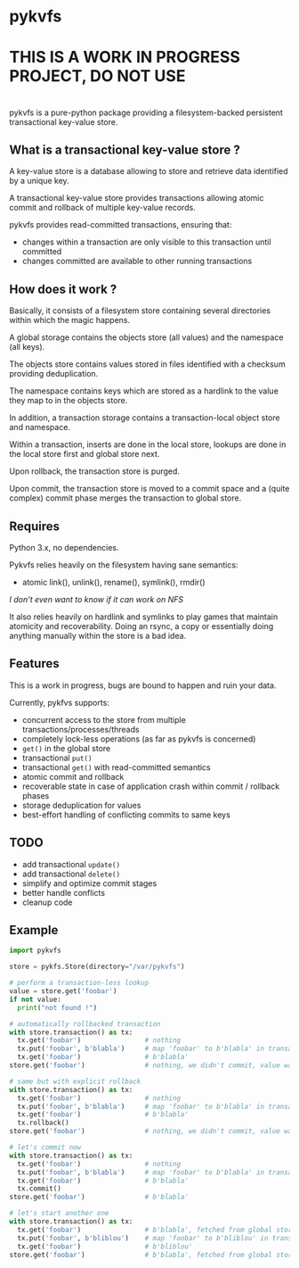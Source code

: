 # pykvfs

#
# THIS IS A WORK IN PROGRESS PROJECT, DO NOT USE
#

pykvfs is a pure-python package providing a filesystem-backed persistent transactional key-value store.


What is a transactional key-value store ?
-----------------------------------------
A key-value store is a database allowing to store and retrieve data identified by a unique key.

A transactional key-value store provides transactions allowing atomic commit and rollback of multiple key-value records.

pykvfs provides read-committed transactions, ensuring that:
- changes within a transaction are only visible to this transaction until committed
- changes committed are available to other running transactions


How does it work ?
------------------
Basically, it consists of a filesystem store containing several directories within which the magic happens.

A global storage contains the objects store (all values) and the namespace (all keys).

The objects store contains values stored in files identified with a checksum providing deduplication.

The namespace contains keys which are stored as a hardlink to the value they map to in the objects store.


In addition, a transaction storage contains a transaction-local object store and namespace.

Within a transaction, inserts are done in the local store, lookups are done in the local store first and global store next.

Upon rollback, the transaction store is purged.

Upon commit, the transaction store is moved to a commit space and a (quite complex) commit phase merges the transaction to global store.


Requires
--------
Python 3.x, no dependencies.

Pykvfs relies heavily on the filesystem having sane semantics:
- atomic link(), unlink(), rename(), symlink(), rmdir()

*I don't even want to know if it can work on NFS*

It also relies heavily on hardlink and symlinks to play games that maintain atomicity and recoverability.
Doing an rsync, a copy or essentially doing anything manually within the store is a bad idea.


Features
--------
This is a work in progress, bugs are bound to happen and ruin your data.

Currently, pykfvs supports:
- concurrent access to the store from multiple transactions/processes/threads
- completely lock-less operations (as far as pykvfs is concerned)
- `get()` in the global store
- transactional `put()`
- transactional `get()` with read-committed semantics
- atomic commit and rollback
- recoverable state in case of application crash within commit / rollback phases
- storage deduplication for values
- best-effort handling of conflicting commits to same keys 


TODO
----
- add transactional `update()`
- add transactional `delete()`
- simplify and optimize commit stages
- better handle conflicts
- cleanup code


Example
-------
```python
import pykvfs

store = pykfs.Store(directory="/var/pykvfs")

# perform a transaction-less lookup
value = store.get('foobar')
if not value:
  print("not found !")

# automatically rollbacked transaction
with store.transaction() as tx:
  tx.get('foobar')                # nothing
  tx.put('foobar', b'blabla')     # map 'foobar' to b'blabla' in transaction
  tx.get('foobar')                # b'blabla'
store.get('foobar')               # nothing, we didn't commit, value was not written outside transaction

# same but with explicit rollback
with store.transaction() as tx:
  tx.get('foobar')                # nothing
  tx.put('foobar', b'blabla')     # map 'foobar' to b'blabla' in transaction
  tx.get('foobar')                # b'blabla'
  tx.rollback()
store.get('foobar')               # nothing, we didn't commit, value was not written outside transaction

# let's commit now
with store.transaction() as tx:
  tx.get('foobar')                # nothing
  tx.put('foobar', b'blabla')     # map 'foobar' to b'blabla' in transaction
  tx.get('foobar')                # b'blabla'
  tx.commit()
store.get('foobar')               # b'blabla'

# let's start another one
with store.transaction() as tx:
  tx.get('foobar')                # b'blabla', fetched from global store
  tx.put('foobar', b'bliblou')    # map 'foobar' to b'bliblou' in transaction
  tx.get('foobar')                # b'bliblou'
store.get('foobar')               # b'blabla', fetched from global store

```

